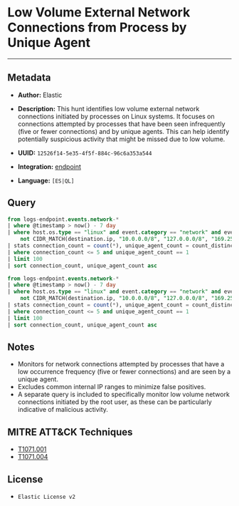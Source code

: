 # Low Volume External Network Connections from Process by Unique Agent

---

## Metadata

- **Author:** Elastic
- **Description:** This hunt identifies low volume external network connections initiated by processes on Linux systems. It focuses on connections attempted by processes that have been seen infrequently (five or fewer connections) and by unique agents. This can help identify potentially suspicious activity that might be missed due to low volume.

- **UUID:** `12526f14-5e35-4f5f-884c-96c6a353a544`
- **Integration:** [endpoint](https://docs.elastic.co/integrations/endpoint)
- **Language:** `[ES|QL]`

## Query

```sql
from logs-endpoint.events.network-*
| where @timestamp > now() - 7 day
| where host.os.type == "linux" and event.category == "network" and event.type == "start" and event.action == "connection_attempted" and not process.name is null and
    not CIDR_MATCH(destination.ip, "10.0.0.0/8", "127.0.0.0/8", "169.254.0.0/16", "172.16.0.0/12", "192.0.0.0/24", "192.0.0.0/29", "192.0.0.8/32", "192.0.0.9/32", "192.0.0.10/32", "192.0.0.170/32", "192.0.0.171/32", "192.0.2.0/24", "192.31.196.0/24", "192.52.193.0/24", "192.168.0.0/16", "192.88.99.0/24", "224.0.0.0/4", "100.64.0.0/10", "192.175.48.0/24","198.18.0.0/15", "198.51.100.0/24", "203.0.113.0/24", "240.0.0.0/4", "::1","FE80::/10", "FF00::/8")
| stats connection_count = count(*), unique_agent_count = count_distinct(agent.id) by process.name
| where connection_count <= 5 and unique_agent_count == 1
| limit 100
| sort connection_count, unique_agent_count asc
```

```sql
from logs-endpoint.events.network-*
| where @timestamp > now() - 7 day
| where host.os.type == "linux" and event.category == "network" and event.type == "start" and event.action == "connection_attempted" and user.id == "0" and not process.name is null and
    not CIDR_MATCH(destination.ip, "10.0.0.0/8", "127.0.0.0/8", "169.254.0.0/16", "172.16.0.0/12", "192.0.0.0/24", "192.0.0.0/29", "192.0.0.8/32", "192.0.0.9/32", "192.0.0.10/32", "192.0.0.170/32", "192.0.0.171/32", "192.0.2.0/24", "192.31.196.0/24", "192.52.193.0/24", "192.168.0.0/16", "192.88.99.0/24", "224.0.0.0/4", "100.64.0.0/10", "192.175.48.0/24","198.18.0.0/15", "198.51.100.0/24", "203.0.113.0/24", "240.0.0.0/4", "::1","FE80::/10", "FF00::/8")
| stats connection_count = count(*), unique_agent_count = count_distinct(agent.id) by process.name
| where connection_count <= 5 and unique_agent_count == 1
| limit 100
| sort connection_count, unique_agent_count asc
```

## Notes

- Monitors for network connections attempted by processes that have a low occurrence frequency (five or fewer connections) and are seen by a unique agent.
- Excludes common internal IP ranges to minimize false positives.
- A separate query is included to specifically monitor low volume network connections initiated by the root user, as these can be particularly indicative of malicious activity.
## MITRE ATT&CK Techniques

- [T1071.001](https://attack.mitre.org/techniques/T1071/001)
- [T1071.004](https://attack.mitre.org/techniques/T1071/004)

## License

- `Elastic License v2`
